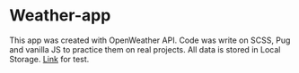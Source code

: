 # Weather-app
 
This app was created with OpenWeather API. Code was write on SCSS, Pug and vanilla JS to practice them on real projects. 
All data is stored in Local Storage.
[Link](https://alienaline.github.io/weather-app/) for test.
